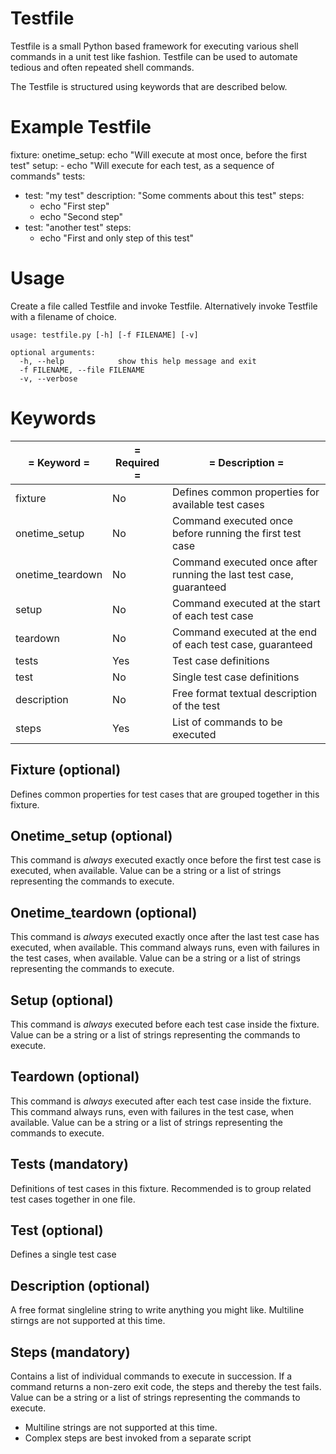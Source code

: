 # Testfile

Testfile is a small Python based framework for executing various shell commands
in a unit test like fashion. Testfile can be used to automate tedious and
often repeated shell commands.

The Testfile is structured using keywords that are described below.

# Example Testfile

fixture:
  onetime_setup: echo "Will execute at most once, before the first test"
  setup:
    - echo "Will execute for each test, as a sequence of commands"
tests:
  - test: "my test"
    description: "Some comments about this test"
    steps:
      - echo "First step"
      - echo "Second step"
  - test: "another test"
    steps:
      - echo "First and only step of this test"

# Usage

Create a file called Testfile and invoke Testfile. Alternatively
invoke Testfile with a filename of choice.

    usage: testfile.py [-h] [-f FILENAME] [-v]

    optional arguments:
      -h, --help            show this help message and exit
      -f FILENAME, --file FILENAME
      -v, --verbose

# Keywords

|= Keyword        =|= Required =|= Description =|
|------------------|------------|---------------|
| fixture          | No         | Defines common properties for available test cases |
| onetime_setup    | No         | Command executed once before running the first test case |
| onetime_teardown | No         | Command executed once after running the last test case, guaranteed |
| setup            | No         | Command executed at the start of each test case |
| teardown         | No         | Command executed at the end of each test case, guaranteed |
| tests            | Yes        | Test case definitions |
| test             | No         | Single test case definitions |
| description      | No         | Free format textual description of the test |
| steps            | Yes        | List of commands to be executed |

## Fixture (optional)

Defines common properties for test cases that are grouped together in this
fixture.

## Onetime_setup (optional)

This command is *always* executed exactly once before the first test case is
executed, when available.
Value can be a string or a list of strings representing the commands to execute.

## Onetime_teardown (optional)

This command is *always* executed exactly once after the last test case has
executed, when available.
This command always runs, even with failures in the test cases, when available.
Value can be a string or a list of strings representing the commands to execute.

## Setup (optional)

This command is *always* executed before each test case inside the fixture.
Value can be a string or a list of strings representing the commands to execute.

## Teardown (optional)

This command is *always* executed after each test case inside the fixture.
This command always runs, even with failures in the test case, when available.
Value can be a string or a list of strings representing the commands to execute.

## Tests (mandatory)

Definitions of test cases in this fixture.
Recommended is to group related test cases together in one file.

## Test (optional)

Defines a single test case

## Description (optional)

A free format singleline string to write anything you might like.
Multiline stirngs are not supported at this time.

## Steps (mandatory)

Contains a list of individual commands to execute in succession.
If a command returns a non-zero exit code, the steps and thereby the test
fails.
Value can be a string or a list of strings representing the commands to execute.

* Multiline strings are not supported at this time.
* Complex steps are best invoked from a separate script

